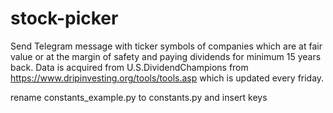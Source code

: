 # stock-picker

Send Telegram message with ticker symbols of companies which are at fair value or at the margin of safety and paying dividends for minimum 15 years back.
Data is acquired from U.S.DividendChampions from https://www.dripinvesting.org/tools/tools.asp which is updated every friday.


rename constants_example.py to constants.py and insert keys


